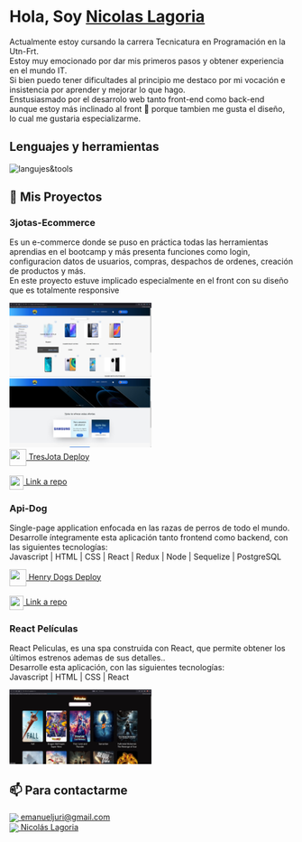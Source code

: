 # **Hola, Soy [Nicolas Lagoria](https://www.linkedin.com/in/nicolas-almeda/)**

Actualmente estoy cursando la carrera Tecnicatura en Programación en la Utn-Frt.<br>
Estoy muy emocionado por dar mis primeros pasos y obtener experiencia en el mundo IT.<br>
Si bien puedo tener dificultades al principio me destaco por mi vocación e insistencia por aprender y mejorar lo que hago.<br>
Enstusiasmado por el desarrolo web tanto front-end como back-end aunque estoy más inclinado al front 🤭 porque tambien me gusta el diseño, lo cual me gustaria especializarme.<br>

## Lenguajes y herramientas
![langujes&tools](https://user-images.githubusercontent.com/76783198/182465347-06d45139-1931-4a88-b81a-a6861070c02a.svg)

## 📌 Mis Proyectos
### 3jotas-Ecommerce
Es un e-commerce donde se puso en práctica todas las herramientas aprendias en el bootcamp y más presenta funciones como login, configuracion datos de usuarios, compras, despachos de ordenes, creación de productos y más.<br>
En este proyecto estuve implicado especialmente en el front con su diseño que es totalmente responsive

<div align="row" >
<img src="https://github.com/nicolasalmeda/nicolasalmeda/blob/main/trejota1.jpg" width="50%" height="50%"  />
<img src="https://github.com/nicolasalmeda/nicolasalmeda/blob/main/trejota2.jpg" width="50%" height="50%"  />
</div>

<a href="https://tresjota-ecommerce.vercel.app/" fontSize="34">
      <img align="center" src="https://user-images.githubusercontent.com/76783198/183678369-e773f0f2-6f7b-4921-acac-36155eae3322.svg" width="30" height="30"/>
      TresJota Deploy
</a>
</br></br>
<a href="https://github.com/nicolasalmeda/HenryEcommerce.git">
      <img align="center" src="https://user-images.githubusercontent.com/76783198/183681387-b4432771-313b-4527-a157-75786233b3b0.svg" width="25" height="25"/>
      Link a repo
</a>
</br>

### Api-Dog

Single-page application enfocada en las razas de perros de todo el mundo.<br>
Desarrolle íntegramente esta aplicación tanto frontend como backend, con las siguientes tecnologías:<br>
Javascript | HTML | CSS | React | Redux | Node | Sequelize | PostgreSQL<br>


<a href="https://api-8r6zfffxy-nicolasalmeda.vercel.app/" fontSize="34">
      <img align="center" src="https://user-images.githubusercontent.com/76783198/183678369-e773f0f2-6f7b-4921-acac-36155eae3322.svg" width="30" height="30"/>
      Henry Dogs Deploy
</a>
</br></br>
<a href="https://github.com/nicolasalmeda/Api-Dog.git">
      <img align="center" src="https://user-images.githubusercontent.com/76783198/183681387-b4432771-313b-4527-a157-75786233b3b0.svg" width="25" height="25"/>
      Link a repo
</a>
</br>

### React Películas
React Peliculas, es una spa construida con React, que permite obtener los últimos estrenos ademas de sus detalles..<br>
Desarrolle esta aplicación, con las siguientes tecnologías:<br>
Javascript | HTML | CSS | React <br>

<img src="https://github.com/nicolasalmeda/nicolasalmeda/blob/main/apiPeliculas.jpg" width="50%" height="50%"  />

## 📫 Para contactarme 

<p>
    <a href="https://nicoalmeda96@gmail.com">
      <img align="center" src="https://user-images.githubusercontent.com/76783198/182482940-c4a2a044-de93-4450-b354-9628cbb175c9.svg"/>
      emanueljuri@gmail.com
    </a>    
    <br>
    <a href="https://www.linkedin.com/in/nicolas-almeda/">
      <img align="center" src="https://user-images.githubusercontent.com/76783198/182481396-19c89e94-f3ba-4e33-9df4-f5b7a094cf8f.svg"/>
      Nicolás Lagoria
    </a>
<p/>
<!--
**nicolasalmeda/nicolasalmeda** is a ✨ _special_ ✨ repository because its `README.md` (this file) appears on your GitHub profile.

Here are some ideas to get you started:

- 🔭 I’m currently working on ...
- 🌱 I’m currently learning ...
- 👯 I’m looking to collaborate on ...
- 🤔 I’m looking for help with ...
- 💬 Ask me about ...
- 📫 How to reach me: ...
- 😄 Pronouns: ...
- ⚡ Fun fact: ...
-->
